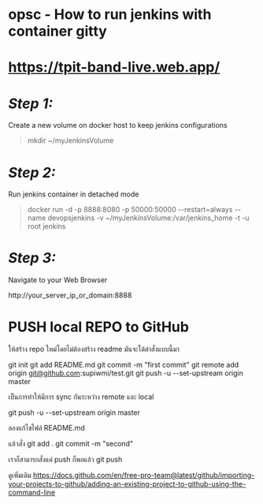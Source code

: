 # opsc - How to run jenkins with container gitty
# https://tpit-band-live.web.app/

# *Step 1:*

Create a new volume on docker host to keep jenkins configurations

> mkdir ~/myJenkinsVolume

# *Step 2:*

Run jenkins container in detached mode

> docker run -d -p 8888:8080 -p 50000:50000 --restart=always --name devopsjenkins  -v ~/myJenkinsVolume:/var/jenkins_home -t -u root jenkins

# *Step 3:*

Navigate to your Web Browser 

http://your_server_ip_or_domain:8888


# PUSH local  REPO to GitHub
ให้สร้าง repo ใหม่โดยไม่ต้องสร้าง readme มันจะใด้ตำสั่งแบบนี้มา

git init
git add README.md
git commit -m "first commit"
git remote add origin  git@github.com:supiwmi/test.git
git push -u --set-upstream origin master

เป็นการทำให้มีการ sync กันระหว่าง remote และ local

git push -u --set-upstream origin master

ลองแก้ไขไฟล์ README.md

แล้วสั่ง
git add .
git commit -m "second"

เราก็สามารถสั่งแค่ push ก็พอแล้ว
git push

ดูเพิ่มเติม
https://docs.github.com/en/free-pro-team@latest/github/importing-your-projects-to-github/adding-an-existing-project-to-github-using-the-command-line
